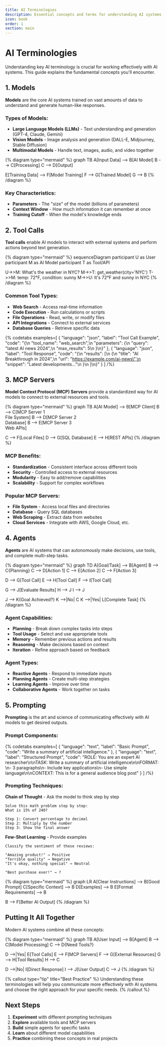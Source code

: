 ```yaml
---
title: AI Terminologies
description: Essential concepts and terms for understanding AI systems
icon: book
order: 1
section: main
---
```


# AI Terminologies

Understanding key AI terminology is crucial for working effectively with AI systems. This guide explains the fundamental concepts you'll encounter.

## 1. Models

**Models** are the core AI systems trained on vast amounts of data to understand and generate human-like responses.

### Types of Models:

- **Large Language Models (LLMs)** - Text understanding and generation (GPT-4, Claude, Gemini)
- **Vision Models** - Image analysis and generation (DALL-E, Midjourney, Stable Diffusion)
- **Multimodal Models** - Handle text, images, audio, and video together

{% diagram type="mermaid" %}
graph TB
A[Input Data] --> B[AI Model]
B --> C[Processing]
C --> D[Output]

E[Training Data] --> F[Model Training]
F --> G[Trained Model]
G --> B
{% /diagram %}

### Key Characteristics:

- **Parameters** - The "size" of the model (billions of parameters)
- **Context Window** - How much information it can remember at once
- **Training Cutoff** - When the model's knowledge ends

## 2. Tool Calls

**Tool calls** enable AI models to interact with external systems and perform actions beyond text generation.

{% diagram type="mermaid" %}
sequenceDiagram
participant U as User
participant M as AI Model
participant T as Tool/API

U->>M: What's the weather in NYC?
M->>T: get_weather(city='NYC')
T->>M: temp: 72°F, condition: sunny
M->>U: It's 72°F and sunny in NYC
{% /diagram %}

### Common Tool Types:

- **Web Search** - Access real-time information
- **Code Execution** - Run calculations or scripts
- **File Operations** - Read, write, or modify files
- **API Integrations** - Connect to external services
- **Database Queries** - Retrieve specific data

{% codetabs examples=[
  {
    "language": "json",
    "label": "Tool Call Example",
    "code": "{\n  \"tool_name\": \"web_search\",\n  \"parameters\": {\n    \"query\": \"latest AI news 2024\",\n    \"max_results\": 5\n  }\n}"
  },
  {
    "language": "json",
    "label": "Tool Response",
    "code": "{\n  \"results\": [\n    {\n      \"title\": \"AI Breakthrough in 2024\",\n      \"url\": \"https://example.com/ai-news\",\n      \"snippet\": \"Latest developments...\"\n    }\n  ]\n}"
  }
] /%}

## 3. MCP Servers

**Model Context Protocol (MCP) Servers** provide a standardized way for AI models to connect to external resources and tools.

{% diagram type="mermaid" %}
graph TB
A[AI Model] --> B[MCP Client]
B --> C[MCP Server 1<br/>File System]
B --> D[MCP Server 2<br/>Database]
B --> E[MCP Server 3<br/>Web APIs]

C --> F[Local Files]
D --> G[SQL Database]
E --> H[REST APIs]
{% /diagram %}

### MCP Benefits:

- **Standardization** - Consistent interface across different tools
- **Security** - Controlled access to external resources
- **Modularity** - Easy to add/remove capabilities
- **Scalability** - Support for complex workflows

### Popular MCP Servers:

- **File System** - Access local files and directories
- **Database** - Query SQL databases
- **Web Scraping** - Extract data from websites
- **Cloud Services** - Integrate with AWS, Google Cloud, etc.

## 4. Agents

**Agents** are AI systems that can autonomously make decisions, use tools, and complete multi-step tasks.

{% diagram type="mermaid" %}
graph TD
A[Goal/Task] --> B[Agent]
B --> C{Planning}
C --> D[Action 1]
C --> E[Action 2]
C --> F[Action 3]

D --> G[Tool Call]
E --> H[Tool Call]
F --> I[Tool Call]

G --> J[Evaluate Results]
H --> J
I --> J

J --> K{Goal Achieved?}
K -->|No| C
K -->|Yes| L[Complete Task]
{% /diagram %}

### Agent Capabilities:

- **Planning** - Break down complex tasks into steps
- **Tool Usage** - Select and use appropriate tools
- **Memory** - Remember previous actions and results
- **Reasoning** - Make decisions based on context
- **Iteration** - Refine approach based on feedback

### Agent Types:

- **Reactive Agents** - Respond to immediate inputs
- **Planning Agents** - Create multi-step strategies
- **Learning Agents** - Improve over time
- **Collaborative Agents** - Work together on tasks

## 5. Prompting

**Prompting** is the art and science of communicating effectively with AI models to get desired outputs.

### Prompt Components:

{% codetabs examples=[
  {
    "language": "text",
    "label": "Basic Prompt",
    "code": "Write a summary of artificial intelligence."
  },
  {
    "language": "text",
    "label": "Structured Prompt",
    "code": "ROLE: You are an expert AI researcher\n\nTASK: Write a summary of artificial intelligence\n\nFORMAT: \n- 3 paragraphs\n- Include key applications\n- Use simple language\n\nCONTEXT: This is for a general audience blog post"
  }
] /%}

### Prompting Techniques:

**Chain of Thought** - Ask the model to think step by step

```text
Solve this math problem step by step:
What is 15% of 240?

Step 1: Convert percentage to decimal
Step 2: Multiply by the number
Step 3: Show the final answer
```

**Few-Shot Learning** - Provide examples

```text
Classify the sentiment of these reviews:

"Amazing product!" → Positive
"Terrible quality" → Negative
"It's okay, nothing special" → Neutral

"Best purchase ever!" → ?
```

{% diagram type="mermaid" %}
graph LR
A[Clear Instructions] --> B[Good Prompt]
C[Specific Context] --> B
D[Examples] --> B
E[Format Requirements] --> B

B --> F[Better AI Output]
{% /diagram %}

## Putting It All Together

Modern AI systems combine all these concepts:

{% diagram type="mermaid" %}
graph TB
A[User Input] --> B[Agent]
B --> C[Model Processing]
C --> D{Need Tools?}

D -->|Yes| E[Tool Calls]
E --> F[MCP Servers]
F --> G[External Resources]
G --> H[Tool Results]
H --> C

D -->|No| I[Direct Response]
I --> J[User Output]
C --> J
{% /diagram %}

{% callout type="tip" title="Best Practice" %}
Understanding these terminologies will help you communicate more effectively with AI systems and choose the right approach for your specific needs.
{% /callout %}

## Next Steps

1. **Experiment** with different prompting techniques
2. **Explore** available tools and MCP servers
3. **Build** simple agents for specific tasks
4. **Learn** about different model capabilities
5. **Practice** combining these concepts in real projects
